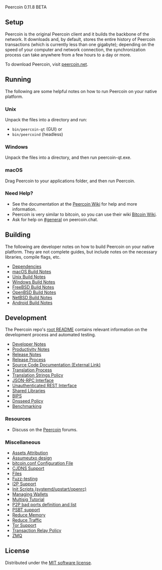 Peercoin 0.11.8 BETA

Setup
---------------------
Peercoin is the original Peercoin client and it builds the backbone of the network. It downloads and, by default, stores the entire history of Peercoin transactions (which is currently less than one gigabyte); depending on the speed of your computer and network connection, the synchronization process can take anywhere from a few hours to a day or more.

To download Peercoin, visit [peercoin.net](https://peercoin.net/download).

Running
---------------------
The following are some helpful notes on how to run Peercoin on your native platform.

### Unix

Unpack the files into a directory and run:

- `bin/peercoin-qt` (GUI) or
- `bin/peercoind` (headless)

### Windows

Unpack the files into a directory, and then run peercoin-qt.exe.

### macOS

Drag Peercoin to your applications folder, and then run Peercoin.

### Need Help?

* See the documentation at the [Peercoin Wiki](https://docs.peercoin.net/)
for help and more information.
* Peercoin is very similar to bitcoin, so you can use their wiki [Bitcoin Wiki](https://en.bitcoin.it/wiki/Main_Page).
* Ask for help on [#general](https://peercoin.chat/) on peercoin.chat.

Building
---------------------
The following are developer notes on how to build Peercoin on your native platform. They are not complete guides, but include notes on the necessary libraries, compile flags, etc.

- [Dependencies](dependencies.md)
- [macOS Build Notes](build-osx.md)
- [Unix Build Notes](build-unix.md)
- [Windows Build Notes](build-windows.md)
- [FreeBSD Build Notes](build-freebsd.md)
- [OpenBSD Build Notes](build-openbsd.md)
- [NetBSD Build Notes](build-netbsd.md)
- [Android Build Notes](build-android.md)

Development
---------------------
The Peercoin repo's [root README](/README.md) contains relevant information on the development process and automated testing.

- [Developer Notes](developer-notes.md)
- [Productivity Notes](productivity.md)
- [Release Notes](release-notes.md)
- [Release Process](release-process.md)
- [Source Code Documentation (External Link)](none-yet)
- [Translation Process](translation_process.md)
- [Translation Strings Policy](translation_strings_policy.md)
- [JSON-RPC Interface](JSON-RPC-interface.md)
- [Unauthenticated REST Interface](REST-interface.md)
- [Shared Libraries](shared-libraries.md)
- [BIPS](bips.md)
- [Dnsseed Policy](dnsseed-policy.md)
- [Benchmarking](benchmarking.md)

### Resources
* Discuss on the [Peercoin](https://talk.peercoin.net/) forums.

### Miscellaneous
- [Assets Attribution](assets-attribution.md)
- [Assumeutxo design](assumeutxo.md)
- [bitcoin.conf Configuration File](bitcoin-conf.md)
- [CJDNS Support](cjdns.md)
- [Files](files.md)
- [Fuzz-testing](fuzzing.md)
- [I2P Support](i2p.md)
- [Init Scripts (systemd/upstart/openrc)](init.md)
- [Managing Wallets](managing-wallets.md)
- [Multisig Tutorial](multisig-tutorial.md)
- [P2P bad ports definition and list](p2p-bad-ports.md)
- [PSBT support](psbt.md)
- [Reduce Memory](reduce-memory.md)
- [Reduce Traffic](reduce-traffic.md)
- [Tor Support](tor.md)
- [Transaction Relay Policy](policy/README.md)
- [ZMQ](zmq.md)

License
---------------------
Distributed under the [MIT software license](/COPYING).
